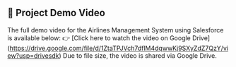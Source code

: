 ## 🎥 Project Demo Video
The full demo video for the Airlines Management System using Salesforce is available below:
👉 [Click here to watch the video on Google Drive] (https://drive.google.com/file/d/1ZtaTPJVch7dflM4dqwwKj9SXyZdZ7QzY/view?usp=drivesdk)
Due to file size, the video is shared via Google Drive.
